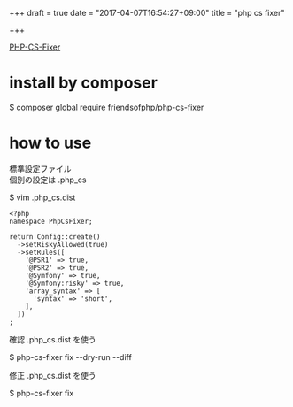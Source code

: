 +++
draft = true
date = "2017-04-07T16:54:27+09:00"
title = "php cs fixer"

+++

[PHP-CS-Fixer](https://github.com/FriendsOfPHP/PHP-CS-Fixer)

# install by composer

$ composer global require friendsofphp/php-cs-fixer

# how to use

標準設定ファイル  
個別の設定は .php_cs

$ vim .php_cs.dist

```
<?php
namespace PhpCsFixer;

return Config::create()
  ->setRiskyAllowed(true)
  ->setRules([
    '@PSR1' => true,
    '@PSR2' => true,
    '@Symfony' => true,
    '@Symfony:risky' => true,
    'array_syntax' => [
      'syntax' => 'short',
    ],
  ])
;
```

確認 .php_cs.dist を使う

$ php-cs-fixer fix --dry-run --diff

修正 .php_cs.dist を使う

$ php-cs-fixer fix
